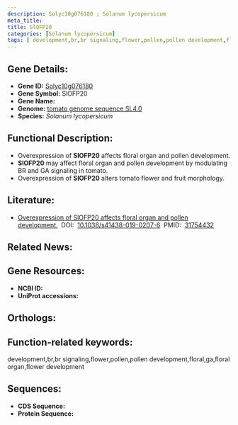 ```yaml
---
description: Solyc10g076180 ; Solanum lycopersicum
meta_title:
title: SlOFP20
categories: [Solanum lycopersicum]
tags: [ development,br,br signaling,flower,pollen,pollen development,floral,ga,floral organ,flower development ]
---
```


## Gene Details:
- **Gene ID:**	[Solyc10g076180]()
- **Gene Symbol:** SlOFP20
- **Gene Name:** 
- **Genome:** [tomato genome sequence SL4.0]()
- **Species:** *Solanum lycopersicum*

## Functional Description:
   - Overexpression of **SlOFP20** affects floral organ and pollen development.
   - **SlOFP20** may affect floral organ and pollen development by modulating BR and GA signaling in tomato.
   - Overexpression of **SlOFP20** alters tomato flower and fruit morphology.

## Literature:
   - [Overexpression of SlOFP20 affects floral organ and pollen development.]( https://academic.oup.com/hr/article/doi/10.1038/s41438-019-0207-6/6437816?login=true)&nbsp;&nbsp;DOI:&nbsp;&nbsp;[10.1038/s41438-019-0207-6](https://academic.oup.com/hr/article/doi/10.1038/s41438-019-0207-6/6437816?login=true)&nbsp;&nbsp;PMID:&nbsp;&nbsp;[31754432](https://pubmed.ncbi.nlm.nih.gov/31754432/)

## Related News:

## Gene Resources:
- **NCBI ID:** [](https://www.ncbi.nlm.nih.gov/gene/?term=)
- **UniProt accessions:** [](https://www.uniprot.org/uniprotkb//entry)

## Orthologs:

## Function-related keywords:
development,br,br signaling,flower,pollen,pollen development,floral,ga,floral organ,flower development

## Sequences:
- **CDS Sequence:**
- **Protein Sequence:**
